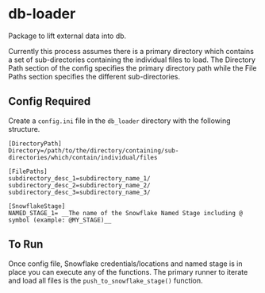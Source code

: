 # db-loader
Package to lift external data into db.

Currently this process assumes there is a primary directory which contains a set of sub-directories containing the individual files to load. The Directory Path section of the config specifies the primary directory path while the File Paths section specifies the different sub-directories.

## Config Required
Create a `config.ini` file in the `db_loader` directory with the following structure.

```console
[DirectoryPath]
Directory=/path/to/the/directory/containing/sub-directories/which/contain/individual/files

[FilePaths]
subdirectory_desc_1=subdirectory_name_1/
subdirectory_desc_2=subdirectory_name_2/
subdirectory_desc_3=subdirectory_name_3/

[SnowflakeStage]
NAMED_STAGE_1= __The name of the Snowflake Named Stage including @ symbol (example: @MY_STAGE)__
```

## To Run
Once config file, Snowflake credentials/locations and named stage is in place you can execute any of the functions. The primary runner to iterate and load all files is the `push_to_snowflake_stage()` function.
